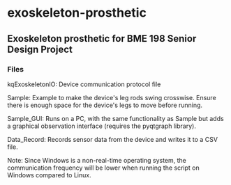 # exoskeleton-prosthetic
## Exoskeleton prosthetic for  BME 198 Senior Design Project 


### Files
kqExoskeletonIO: Device communication protocol file

Sample: Example to make the device's leg rods swing crosswise. Ensure there is enough space for the device's legs to move before running.

Sample_GUI: Runs on a PC, with the same functionality as Sample but adds a graphical observation interface (requires the pyqtgraph library).

Data_Record: Records sensor data from the device and writes it to a CSV file.

Note: Since Windows is a non-real-time operating system, the communication frequency will be lower when running the script on Windows compared to Linux.

